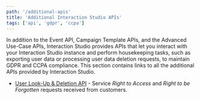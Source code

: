 ```yaml
---
path: '/additional-apis'
title: 'Additional Interaction Studio APIs'
tags: ['api', 'gdpr', 'ccpa']
---
```


In addition to the Event API, Campaign Template APIs, and the Advanced Use-Case APIs, Interaction Studio provides APIs that let you interact with your Interaction Studio instance and perform housekeeping tasks, such as exporting user data or processing user data deletion requests, to maintain GDPR and CCPA compliance. This section contains links to all the additional APIs provided by Interaction Studio.

* [User Look-Up & Deletion API](/additional-apis/user-look-up-deletion-api) - Service *Right to Access* and *Right to be Forgotten* requests received from customers. 
